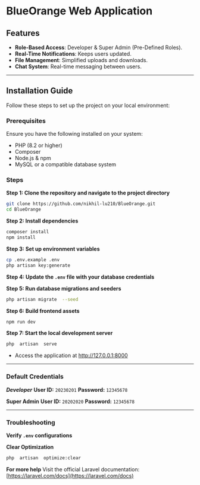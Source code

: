 # BlueOrange Web Application

## Features
-  **Role-Based Access**: Developer & Super Admin (Pre-Defined Roles).
-  **Real-Time Notifications**: Keeps users updated.
-  **File Management**: Simplified uploads and downloads.
-  **Chat System**: Real-time messaging between users.
---

## Installation Guide
Follow these steps to set up the project on your local environment:

### Prerequisites
Ensure you have the following installed on your system:
- PHP (8.2 or higher)
- Composer
- Node.js & npm
- MySQL or a compatible database system

### Steps
**Step 1: Clone the repository and navigate to the project directory**
```bash
git clone https://github.com/nikhil-lu210/BlueOrange.git
cd BlueOrange
```

**Step 2: Install dependencies**
```bash
composer install
npm install
```

**Step 3: Set up environment variables**
```bash
cp .env.example .env
php artisan key:generate
```

**Step 4: Update the `.env` file with your database credentials**

**Step 5: Run database migrations and seeders**
```bash
php artisan migrate  --seed
```

**Step 6: Build frontend assets**
```bash
npm run dev
```

**Step 7: Start the local development server**
```bash
php  artisan  serve
```

- Access the application at http://127.0.0.1:8000
---

### Default Credentials
***Developer***
**User ID:** `20230201`
**Password:** `12345678`

**Super Admin**
**User ID:** `20202020`
**Password:** `12345678`

---

### Troubleshooting
**Verify `.env` configurations**

**Clear Optimization**
```bash
php  artisan  optimize:clear
```

**For more help**
Visit the official Laravel documentation: [https://laravel.com/docs](https://laravel.com/docs)